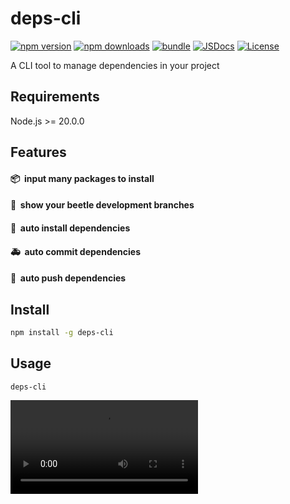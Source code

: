 # deps-cli

[![npm version][npm-version-src]][npm-version-href]
[![npm downloads][npm-downloads-src]][npm-downloads-href]
[![bundle][bundle-src]][bundle-href]
[![JSDocs][jsdocs-src]][jsdocs-href]
[![License][license-src]][license-href]

A CLI tool to manage dependencies in your project

## Requirements
Node.js >= 20.0.0

## Features
#### <p>📦&nbsp; input many packages to install</p> ####
#### <p>🚀&nbsp; show your beetle development branches</p> ####
#### <p>🚗&nbsp; auto install dependencies</p> ####
#### <p>🚑&nbsp; auto commit dependencies</p> ####
#### <p>🚒&nbsp; auto push dependencies</p> ####

## Install
```bash
npm install -g deps-cli
```

## Usage
```bash
deps-cli
```
<video src="https://github.com/user-attachments/assets/613439ef-86c1-4370-8d7a-f095c4d98bc1" />

## Configuration
```ini
// ~/deps-cli.ini
[auth]
username=xxx
password=xxx
cookies="xxx"

[projects]
root=xxx

[presets]
data={}
```

## License

[MIT](./LICENSE) License © 2024-PRESENT [Joruno-w](https://github.com/Joruno-w)

<!-- Badges -->

[npm-version-src]: https://img.shields.io/npm/v/deps-cli?style=flat&colorA=080f12&colorB=1fa669
[npm-version-href]: https://npmjs.com/package/deps-cli
[npm-downloads-src]: https://img.shields.io/npm/dm/deps-cli?style=flat&colorA=080f12&colorB=1fa669
[npm-downloads-href]: https://npmjs.com/package/deps-cli
[bundle-src]: https://img.shields.io/bundlephobia/minzip/deps-cli?style=flat&colorA=080f12&colorB=1fa669&label=minzip
[bundle-href]: https://bundlephobia.com/result?p=deps-cli
[license-src]: https://img.shields.io/github/license/Joruno-w/deps-cli.svg?style=flat&colorA=080f12&colorB=1fa669
[license-href]: https://github.com/Joruno-w/deps-cli/blob/main/LICENSE
[jsdocs-src]: https://img.shields.io/badge/jsdocs-reference-080f12?style=flat&colorA=080f12&colorB=1fa669
[jsdocs-href]: https://www.jsdocs.io/package/deps-cli
